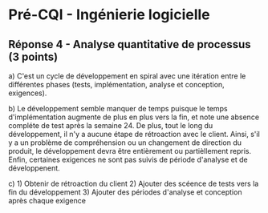 # Pré-CQI - Ingénierie logicielle

## Réponse 4 - Analyse quantitative de processus (3 points)

a) C'est un cycle de développement en spiral avec une itération entre le différentes phases (tests, implémentation, analyse et conception, exigences).

b) Le développement semble manquer de temps puisque le temps d'implémentation augmente de plus en plus vers la fin, et note une absence compléte de test après la semaine 24. De plus, tout le long du développement, il n'y a aucune étape de rétroaction avec le client. Ainsi, s'il y a un problème de compréhension ou un changement de direction du produit, le développement devra être entièrement ou partièllement repris. Enfin, certaines exigences ne sont pas suivis de période d'analyse et de développenent.

c) 1) Obtenir de rétroaction du client
   2) Ajouter des scéence de tests vers la fin du développement
   3) Ajouter des périodes d'analyse et conception après chaque exigence
